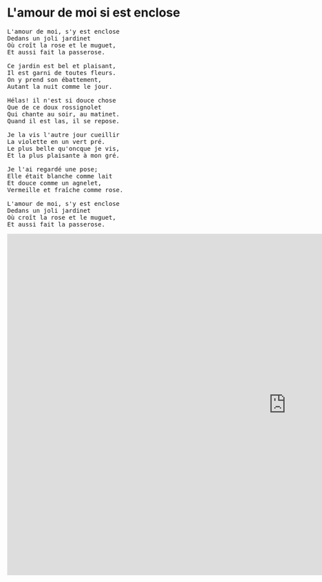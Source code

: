 # L'amour de moi si est enclose

<pre class="poetry">
L'amour de moi, s'y est enclose
Dedans un joli jardinet
Où croît la rose et le muguet,
Et aussi fait la passerose.

Ce jardin est bel et plaisant,
Il est garni de toutes fleurs.
On y prend son ébattement,
Autant la nuit comme le jour.

Hélas! il n'est si douce chose
Que de ce doux rossignolet
Qui chante au soir, au matinet.
Quand il est las, il se repose.

Je la vis l'autre jour cueillir
La violette en un vert pré.
Le plus belle qu'oncque je vis,
Et la plus plaisante à mon gré.

Je l'ai regardé une pose;
Elle était blanche comme lait
Et douce comme un agnelet,
Vermeille et fraîche comme rose.

L'amour de moi, s'y est enclose
Dedans un joli jardinet
Où croît la rose et le muguet,
Et aussi fait la passerose.
</pre>

<iframe width="1295" height="793" src="https://www.youtube.com/embed/nG2O7b1_FeI" title="L&#39;amour de moi si est enclose II" frameborder="0" allow="accelerometer; autoplay; clipboard-write; encrypted-media; gyroscope; picture-in-picture; web-share" referrerpolicy="strict-origin-when-cross-origin" allowfullscreen></iframe>

